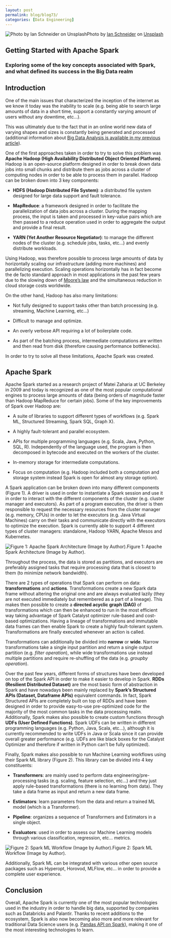 ```yaml
---
layout: post
permalink: blog/blog73/
categories: [Data Engineering]
---
```


![Photo by [Ian Schneider](https://unsplash.com/@goian?utm_source=medium&utm_medium=referral) on [Unsplash](https://unsplash.com?utm_source=medium&utm_medium=referral)](https://cdn-images-1.medium.com/max/10644/0*t12C1zhnV1W4p-k2)Photo by [Ian Schneider](https://unsplash.com/@goian?utm_source=medium&utm_medium=referral) on [Unsplash](https://unsplash.com?utm_source=medium&utm_medium=referral)

<!--end_excerpt-->

## Getting Started with Apache Spark

### Exploring some of the key concepts associated with Spark, and what defined its success in the Big Data realm

## Introduction

One of the main issues that characterized the inception of the internet as we know it today was the inability to scale (e.g. being able to search large amounts of data in a short time, support a constantly varying amount of users without any downtime, etc…).

This was ultimately due to the fact that in an online world new data of varying shapes and sizes is constantly being generated and processed (additional information about [Big Data Analysis is available in my previous article](https://towardsdatascience.com/big-data-analysis-spark-and-hadoop-a11ba591c057)).

One of the first approaches taken in order to try to solve this problem was **Apache Hadoop (High Availability Distributed Object Oriented Platform)**. Hadoop is an open-source platform designed in order to break down data jobs into small chunks and distribute them as jobs across a cluster of computing nodes in order to be able to process them in parallel. Hadoop can be broken down into 3 key components:

* **HDFS (Hadoop Distributed File System)**: a distributed file system designed for large data support and fault tolerance.

* **MapReduce**: a framework designed in order to facilitate the parallelization of data jobs across a cluster. During the mapping process, the input is taken and processed in key-value pairs which are then passed to a reduce operation used in order to aggregate the output and provide a final result.

* **YARN (Yet Another Resource Negotiator)**: to manage the different nodes of the cluster (e.g. schedule jobs, tasks, etc…) and evenly distribute workloads.

Using Hadoop, was therefore possible to process large amounts of data by horizontally scaling our infrastructure (adding more machines) and parallelizing execution. Scaling operations horizontally has in fact become the de facto standard approach in most applications in the past few years due to the slowing down of [Moore’s law](https://en.wikipedia.org/wiki/Moore%27s_law) and the simultaneous reduction in cloud storage costs worldwide.

On the other hand, Hadoop has also many limitations:

* Not fully designed to support tasks other than batch processing (e.g. streaming, Machine Learning, etc…)

* Difficult to manage and optimize.

* An overly verbose API requiring a lot of boilerplate code.

* As part of the batching process, intermediate computations are written and then read from disk (therefore causing performance bottlenecks).

In order to try to solve all these limitations, Apache Spark was created.

## Apache Spark

Apache Spark started as a research project of Matei Zaharia at UC Berkeley in 2009 and today is recognized as one of the most popular computational engines to process large amounts of data (being orders of magnitude faster than Hadoop MapReduce for certain jobs). Some of the key improvements of Spark over Hadoop are:

* A suite of libraries to support different types of workflows (e.g. Spark ML, Structured Streaming, Spark SQL, Graph X).

* A highly fault-tolerant and parallel ecosystem.

* APIs for multiple programming languages (e.g. Scala, Java, Python, SQL, R). Independently of the language used, the program is then decomposed in bytecode and executed on the workers of the cluster.

* In-memory storage for intermediate computations.

* Focus on computation (e.g. Hadoop included both a computation and storage system instead Spark is open for almost any storage option).

A Spark application can be broken down into many different components (Figure 1). A driver is used in order to instantiate a Spark session and use it in order to interact with the different components of the cluster (e.g. cluster manager and executors). As part of a program execution, the driver is then responsible to request the necessary resources from the cluster manager (e.g. memory, CPUs) in order to let the executors (e.g. Java Virtual Machines) carry on their tasks and communicate directly with the executors to optimize the execution. Spark is currently able to support 4 different types of cluster managers: standalone, Hadoop YARN, Apache Mesos and Kubernetes.

![Figure 1: Apache Spark Architecture (Image by Author).](https://cdn-images-1.medium.com/max/3896/1*yIbqNPFXU8590SXN-rqw3Q.png)Figure 1: Apache Spark Architecture (Image by Author).

Throughout the process, the data is stored as partitions, and executors are preferably assigned tasks that require processing data that is closest to them (to minimize network bandwidth).

There are 2 types of operations that Spark can perform on data: **transformations** and **actions**. Transformations create a new Spark data frame without altering the original one and are always evaluated lazily (they are not executed immediately but remembered as a part of a lineage). This makes then possible to create a **directed acyclic graph (DAG)** of transformations which can then be enhanced to run in the most efficient way taking advantage of Spark Catalyst optimizer rule-based and cost-based optimizations. Having a lineage of transformations and immutable data frames can then enable Spark to create a highly fault-tolerant system. Transformations are finally executed whenever an action is called.

Transformations can additionally be divided into **narrow** or **wide**. Narrow transformations take a single input partition and return a single output partition (e.g. *filter operation*), while wide transformations use instead multiple partitions and require re-shuffling of the data (e.g. *groupby operation*).

Over the past few years, different forms of structures have been developed on top of the Spark API in order to make it easier to develop in Spark. **RDDs (Resilient Distributed Dataset)** are the most basic form of abstraction in Spark and have nowadays been mainly replaced by **Spark’s Structured APIs (Dataset, Dataframe APIs)** equivalent commands. In fact, Spark Structured APIs are completely built on top of RDDs and have been designed in order to provide easy-to-use pre-optimized code for the majority of the most common tasks in the data processing realm. Additionally, Spark makes also possible to create custom functions through **UDFs (User Defined Functions)**. Spark UDFs can be written in different programming languages (e.g. Python, Java, Scala, etc…), although it is currently recommended to write UDFs in Java or Scala since it can provide overall greater performance (e.g. UDFs are like black boxes for the Catalyst Optimizer and therefore if written in Python can’t be fully optimized).

Finally, Spark makes also possible to run Machine Learning workflows using their Spark ML library (Figure 2). This library can be divided into 4 key constituents:

* **Transformers**: are mainly used to perform data engineering/pre-processing tasks (e.g. scaling, feature selection, etc…) and they just apply rule-based transformations (there is no learning from data). They take a data frame as input and return a new data frame.

* **Estimators**: learn parameters from the data and return a trained ML model (which is a Transformer).

* **Pipeline**: organizes a sequence of Transformers and Estimators in a single object.

* **Evaluators**: used in order to assess our Machine Learning models through various classification, regression, etc… metrics.

![Figure 2: Spark ML Workflow (Image by Author).](https://cdn-images-1.medium.com/max/4292/1*WcLSm1wLXclfWWCfJCCtsg.png)Figure 2: Spark ML Workflow (Image by Author).

Additionally, Spark ML can be integrated with various other open source packages such as Hyperopt, Horovod, MLFlow, etc… in order to provide a complete user experience.

## Conclusion

Overall, Apache Spark is currently one of the most popular technologies used in the industry in order to handle big data, supported by companies such as Databricks and Palantir. Thanks to recent additions to the ecosystem, Spark is also now becoming also more and more relevant for traditional Data Science users (e.g. [Pandas API on Spark](https://spark.apache.org/docs/latest/api/python/user_guide/pandas_on_spark/index.html)), making it one of the most interesting technologies to learn.
